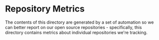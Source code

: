 # Repository Metrics

The contents of this directory are generated by a set of automation so we can better report on our open source repositories - specifically, this directory contains metrics about individual repositories we're tracking.